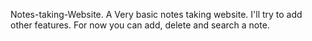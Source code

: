 Notes-taking-Website.
A Very basic notes taking website.
I'll try to add other features.
For now you can add, delete and search a note.
